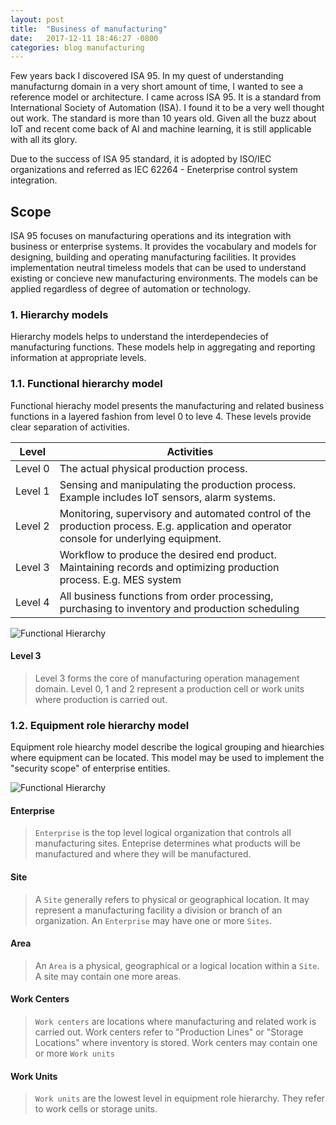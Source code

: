 ```yaml
---
layout: post
title:  "Business of manufacturing"
date:   2017-12-11 18:46:27 -0800
categories: blog manufacturing
---
```

Few years back I discovered ISA 95. In my quest of understanding manufacturng domain in a very short amount of time, I wanted to see a reference model or architecture. I came across ISA 95. It is a standard from International Society of Automation (ISA). I found it to be a very well thought out work. The standard is more than 10 years old. Given all the buzz about IoT and recent come back of AI and machine learning, it is still applicable with all its glory. 

Due to the success of ISA 95 standard, it is adopted by ISO/IEC organizations and referred as IEC 62264 - Eneterprise control system integration.


## Scope

ISA 95 focuses on manufacturing operations and its integration with business or enterprise systems. It provides the vocabulary and models for designing, building and operating manufacturing facilities. It provides implementation neutral timeless models that can be used to understand existing or concieve new manufacturing environments. The models can be applied regardless of degree of automation or technology.

### 1. Hierarchy models

Hierarchy models helps to understand the interdependecies of manufacturing functions. These models help in aggregating and reporting information at appropriate levels.

### 1.1. Functional hierarchy model
Functional hierachy model presents the manufacturing and related business functions in a layered fashion from level 0 to leve 4. These levels provide clear separation of activities. 

| Level  | Activities |
|---------|------------|
| Level&nbsp;0 | The actual physical production process.|
| Level 1 | Sensing and manipulating the production process. Example includes IoT sensors, alarm systems.|
| Level 2 | Monitoring, supervisory and automated control of the production process. E.g. application and operator console for underlying equipment.|
| Level 3 | Workflow to produce the desired end product. Maintaining records and optimizing production process. E.g. MES system|
| Level 4 | All business functions from order processing, purchasing to inventory and production scheduling|

![Functional Hierarchy]({{"/assets/isa95/func-hierarchy.png"}})

#### Level 3
> Level 3 forms the core of manufacturing operation management domain. Level 0, 1 and 2 represent a production cell or work units where production is carried out. 

### 1.2. Equipment role hierarchy model
Equipment role hiearchy model describe the logical grouping and hiearchies where equipment can be located. This model may be used to implement the "security scope" of enterprise entities.

![Functional Hierarchy]({{"/assets/isa95/role-hierarchy.png"}})

 
#### Enterprise
> `Enterprise` is the top level logical organization that controls all manufacturing sites. Enteprise determines what products will be manufactured and where they will be manufactured. 

#### Site
> A `Site` generally refers to physical or geographical location. It may represent a manufacturing facility a division or branch of an organization. An `Enterprise` may have one or more `Sites`.
 
#### Area
> An `Area` is a physical, geographical or a logical location within a `Site`. A site may contain one more areas. 

#### Work Centers
> `Work centers` are locations where manufacturing and related work is carried out. Work centers refer to "Production Lines" or "Storage Locations" where inventory is stored. Work centers may contain one or more `Work units`

#### Work Units
> `Work units` are the lowest level in equipment role hierarchy. They refer to work cells or storage units.

